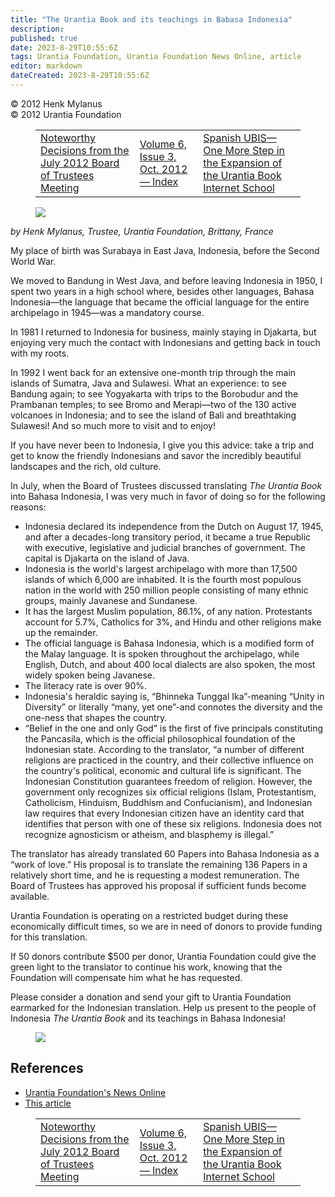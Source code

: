 ```yaml
---
title: "The Urantia Book and its teachings in Babasa Indonesia"
description: 
published: true
date: 2023-8-29T10:55:6Z
tags: Urantia Foundation, Urantia Foundation News Online, article
editor: markdown
dateCreated: 2023-8-29T10:55:6Z
---
```


<p class="v-card v-sheet theme--light gray lighten-3 px-2">© 2012 Henk Mylanus<br>© 2012 Urantia Foundation</p>
<figure class="table chapter-navigator">
  <table>
    <tbody>
      <tr>
        <td>
        <a href="/en/article/Marilynn_Kulieke/Noteworthy_Decisions_from_the_July_2012_Board_of_Trustees_Meeting">
          <span class="mdi mdi-arrow-left-drop-circle"></span><span class="pl-2">Noteworthy Decisions from the July 2012 Board of Trustees Meeting</span>
        </a>
        </td>
        <td>
        <a href="/en/index/articles_uf_news_online#volume-6-issue-3-oct-2012">
          <span class="mdi mdi-book-open-variant"></span><span class="pl-2">Volume 6, Issue 3, Oct. 2012 — Index</span>
        </a>
        </td>
        <td>
        <a href="/en/article/Olga_Lopez/Spanish_UBIS_One_More_Step_in_the_Expansion_of_UBIS">
          <span class="pr-2">Spanish UBIS—One More Step in the Expansion of the Urantia Book Internet School</span><span class="mdi mdi-arrow-right-drop-circle"></span>
        </a>
        </td>
      </tr>
    </tbody>
  </table>
</figure>


<figure id="Figure_1" class="image urantiapedia image-style-align-left">
<img src="/image/article/UF_News_Online/2012_08/013.jpg">
</figure>

_by Henk Mylanus, Trustee, Urantia Foundation, Brittany, France_

My place of birth was Surabaya in East Java, Indonesia, before the Second World War.

We moved to Bandung in West Java, and before leaving Indonesia in 1950, I spent two years in a high school where, besides other languages, Bahasa Indonesia—the language that became the official language for the entire archipelago in 1945—was a mandatory course.

In 1981 I returned to Indonesia for business, mainly staying in Djakarta, but enjoying very much the contact with Indonesians and getting back in touch with my roots.

In 1992 I went back for an extensive one-month trip through the main islands of Sumatra, Java and Sulawesi. What an experience: to see Bandung again; to see Yogyakarta with trips to the Borobudur and the Prambanan temples; to see Bromo and Merapi—two of the 130 active volcanoes in Indonesia; and to see the island of Bali and breathtaking Sulawesi! And so much more to visit and to enjoy!

If you have never been to Indonesia, I give you this advice: take a trip and get to know the friendly Indonesians and savor the incredibly beautiful landscapes and the rich, old culture.

In July, when the Board of Trustees discussed translating _The Urantia Book_ into Bahasa Indonesia, I was very much in favor of doing so for the following reasons:

- Indonesia declared its independence from the Dutch on August 17, 1945, and after a decades-long transitory period, it became a true Republic with executive, legislative and judicial branches of government. The capital is Djakarta on the island of Java.
- Indonesia is the world's largest archipelago with more than 17,500 islands of which 6,000 are inhabited. It is the fourth most populous nation in the world with 250 million people consisting of many ethnic groups, mainly Javanese and Sundanese.
- It has the largest Muslim population, $86.1 \%$, of any nation. Protestants account for $5.7 \%$, Catholics for 3\%, and Hindu and other religions make up the remainder.
- The official language is Bahasa Indonesia, which is a modified form of the Malay language. It is spoken throughout the archipelago, while English, Dutch, and about 400 local dialects are also spoken, the most widely spoken being Javanese.
- The literacy rate is over 90\%.
- Indonesia's heraldic saying is, “Bhinneka Tunggal Ika”-meaning “Unity in Diversity” or literally “many, yet one”-and connotes the diversity and the one-ness that shapes the country.
- “Belief in the one and only God” is the first of five principals constituting the Pancasila, which is the official philosophical foundation of the Indonesian state. According to the translator, “a number of different religions are practiced in the country, and their collective influence on the country's political, economic and cultural life is significant. The Indonesian Constitution guarantees freedom of religion. However, the government only recognizes six official religions (Islam, Protestantism, Catholicism, Hinduism, Buddhism and Confucianism), and Indonesian law requires that every Indonesian citizen have an identity card that identifies that person with one of these six religions. Indonesia does not recognize agnosticism or atheism, and blasphemy is illegal.”

The translator has already translated 60 Papers into Bahasa Indonesia as a “work of love.” His proposal is to translate the remaining 136 Papers in a relatively short time, and he is requesting a modest remuneration. The Board of Trustees has approved his proposal if sufficient funds become available.

Urantia Foundation is operating on a restricted budget during these economically difficult times, so we are in need of donors to provide funding for this translation.

If 50 donors contribute $500 per donor, Urantia Foundation could give the green light to the translator to continue his work, knowing that the Foundation will compensate him what he has requested.

Please consider a donation and send your gift to Urantia Foundation earmarked for the Indonesian translation. Help us present to the people of Indonesia _The Urantia Book_ and its teachings in Bahasa Indonesia!

<figure id="Figure_2" class="image urantiapedia">
<img src="/image/article/UF_News_Online/2012_08/016.jpg">
</figure>


## References

- [Urantia Foundation's News Online](https://www.urantia.org/urantia-foundation/newsletter-pdf-archives)
- [This article](https://www.urantia.org/news/2012-08/urantia-book-and-its-teachings-in-bahasa-indonesia)

<figure class="table chapter-navigator">
  <table>
    <tbody>
      <tr>
        <td>
        <a href="/en/article/Marilynn_Kulieke/Noteworthy_Decisions_from_the_July_2012_Board_of_Trustees_Meeting">
          <span class="mdi mdi-arrow-left-drop-circle"></span><span class="pl-2">Noteworthy Decisions from the July 2012 Board of Trustees Meeting</span>
        </a>
        </td>
        <td>
        <a href="/en/index/articles_uf_news_online#volume-6-issue-3-oct-2012">
          <span class="mdi mdi-book-open-variant"></span><span class="pl-2">Volume 6, Issue 3, Oct. 2012 — Index</span>
        </a>
        </td>
        <td>
        <a href="/en/article/Olga_Lopez/Spanish_UBIS_One_More_Step_in_the_Expansion_of_UBIS">
          <span class="pr-2">Spanish UBIS—One More Step in the Expansion of the Urantia Book Internet School</span><span class="mdi mdi-arrow-right-drop-circle"></span>
        </a>
        </td>
      </tr>
    </tbody>
  </table>
</figure>
